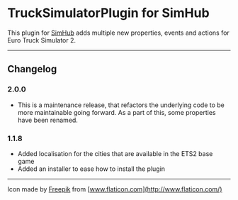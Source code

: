 # TruckSimulatorPlugin for SimHub

This plugin for [SimHub](https://www.simhubdash.com/) adds multiple new properties, events and actions for Euro Truck Simulator 2.

---

## Changelog

### 2.0.0

- This is a maintenance release, that refactors the underlying code to be more maintainable going forward. As a part of this, some properties have been renamed.

### 1.1.8

- Added localisation for the cities that are available in the ETS2 base game
- Added an installer to ease how to install the plugin

---

Icon made by [Freepik](https://www.flaticon.com/authors/freepik) from [www.flaticon.com](http://www.flaticon.com/)
